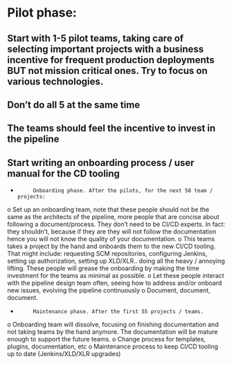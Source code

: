 # Pilot phase:
## Start with 1-5 pilot teams, taking care of selecting important projects with a business incentive for frequent production deployments BUT not mission critical ones. Try to focus on various technologies.
## Don’t do all 5 at the same time
## The teams should feel the incentive to invest in the pipeline
## Start writing an onboarding process / user manual for the CD tooling
-          Onboarding phase. After the pilots, for the next 50 team / projects:
o    Set up an onboarding team, note that these people should not be the same as the architects of the pipeline, more people that are concise about following a document/process. They don’t need to be CI/CD experts. In fact: they shouldn’t, because if they are they will not follow the documentation hence you will not know the quality of your documentation.
o    This teams takes a project by the hand and onboards them to the new CI/CD tooling. That might include: requesting SCM repositories, configuring Jenkins, setting up authorization, setting up XLD/XLR.. doing all the heavy / annoying lifting. These people will grease the onboarding by making the time investment for the teams as minimal as possible.
o    Let these people interact with the pipeline design team often, seeing how to address and/or onboard new issues, evolving the pipeline continuously
o    Document, document, document.
-          Maintenance phase. After the first 55 projects / teams.
o    Onboarding team will dissolve, focusing on finishing documentation and not taking teams by the hand anymore. The documentation will be mature enough to support the future teams.
o    Change process for templates, plugins, documentation, etc
o    Maintenance process to keep CI/CD tooling up to date (Jenkins/XLD/XLR upgrades)
